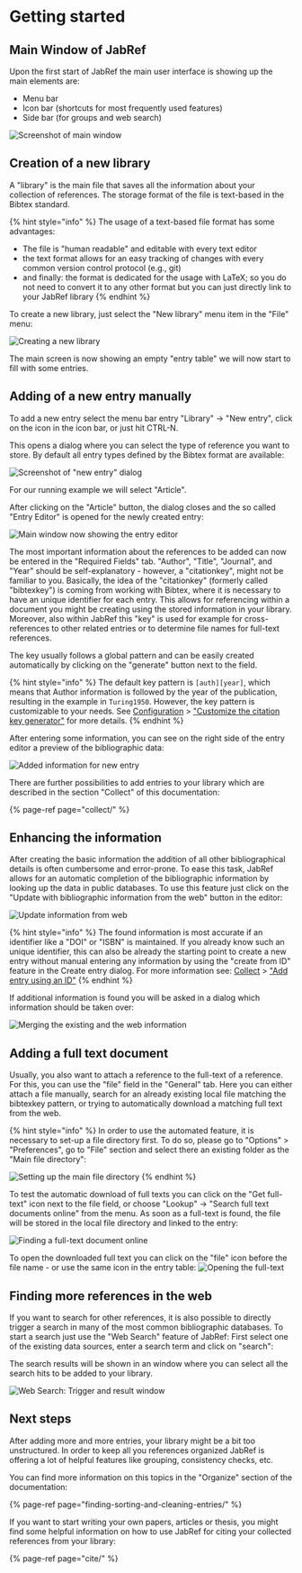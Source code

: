 # Getting started

## Main Window of JabRef

Upon the first start of JabRef the main user interface is showing up the main elements are:

* Menu bar
* Icon bar \(shortcuts for most frequently used features\)
* Side bar \(for groups and web search\)

![Screenshot of main window](.gitbook/assets/getting-started-main-screen%20%281%29.png)

## Creation of a new library

A "library" is the main file that saves all the information about your collection of references. The storage format of the file is text-based in the Bibtex standard.

{% hint style="info" %}
The usage of a text-based file format has some advantages:

* The file is "human readable" and editable with every text editor
* the text format allows for an easy tracking of changes with every common version control protocol \(e.g., git\)
* and finally: the format is dedicated for the usage with LaTeX; so you do not need to convert it to any other format but you can just directly link to your JabRef library
{% endhint %}

To create a new library, just select the "New library" menu item in the "File" menu:

![Creating a new library](.gitbook/assets/getting-started-new-library%20%281%29.png)

The main screen is now showing an empty "entry table" we will now start to fill with some entries.

## Adding of a new entry manually

To add a new entry select the menu bar entry "Library" -&gt; "New entry", click on the icon in the icon bar, or just hit CTRL-N.

This opens a dialog where you can select the type of reference you want to store. By default all entry types defined by the Bibtex format are available:

![Screenshot of &quot;new entry&quot; dialog](.gitbook/assets/getting-started-new-entry%20%281%29.png)

For our running example we will select "Article".

After clicking on the "Article" button, the dialog closes and the so called "Entry Editor" is opened for the newly created entry:

![Main window now showing the entry editor](.gitbook/assets/getting-started-entry-editor%20%281%29.png)

The most important information about the references to be added can now be entered in the "Required Fields" tab. "Author", "Title", "Journal", and "Year" should be self-explanatory - however, a "citationkey", might not be familiar to you. Basically, the idea of the "citationkey" \(formerly called "bibtexkey"\) is coming from working with Bibtex, where it is necessary to have an unique identifier for each entry. This allows for referencing within a document you might be creating using the stored information in your library. Moreover, also within JabRef this "key" is used for example for cross-references to other related entries or to determine file names for full-text references.

The key usually follows a global pattern and can be easily created automatically by clicking on the "generate" button next to the field.

{% hint style="info" %}
The default key pattern is `[auth][year]`, which means that Author information is followed by the year of the publication, resulting in the example in `Turing1950`. However, the key pattern is customizable to your needs. See [Configuration](https://docs.jabref.org/setup) &gt; ["Customize the citation key generator"](https://docs.jabref.org/setup/bibtexkeypatterns) for more details.
{% endhint %}

After entering some information, you can see on the right side of the entry editor a preview of the bibliographic data:

![Added information for new entry](.gitbook/assets/getting-started-filled-entry-editor%20%281%29.png)

There are further possibilities to add entries to your library which are described in the section "Collect" of this documentation:

{% page-ref page="collect/" %}

## Enhancing the information

After creating the basic information the addition of all other bibliographical details is often cumbersome and error-prone. To ease this task, JabRef allows for an automatic completion of the bibliographic information by looking up the data in public databases. To use this feature just click on the "Update with bibliographic information from the web" button in the editor:

![Update information from web](.gitbook/assets/getting-started-entry-editor-update-from-web%20%281%29.png)

{% hint style="info" %}
The found information is most accurate if an identifier like a "DOI" or "ISBN" is maintained. If you already know such an unique identifier, this can also be already the starting point to create a new entry without manual entering any information by using the "create from ID" feature in the Create entry dialog. For more information see: [Collect](https://docs.jabref.org/collect) &gt; ["Add entry using an ID"](https://docs.jabref.org/collect/add-entry-using-an-id)
{% endhint %}

If additional information is found you will be asked in a dialog which information should be taken over:

![Merging the existing and the web information](.gitbook/assets/getting-started-merge-entries%20%281%29.png)

## Adding a full text document

Usually, you also want to attach a reference to the full-text of a reference. For this, you can use the "file" field in the "General" tab. Here you can either attach a file manually, search for an already existing local file matching the bibtexkey pattern, or trying to automatically download a matching full text from the web.

{% hint style="info" %}
In order to use the automated feature, it is necessary to set-up a file directory first. To do so, please go to "Options" &gt; "Preferences", go to "File" section and select there an existing folder as the "Main file directory":

![Setting up the main file directory](.gitbook/assets/getting-started-preferences%20%281%29.png)
{% endhint %}

To test the automatic download of full texts you can click on the "Get full-text" icon next to the file field, or choose "Lookup" -&gt; "Search full text documents online" from the menu. As soon as a full-text is found, the file will be stored in the local file directory and linked to the entry:

![Finding a full-text document online](.gitbook/assets/getting-started-entry-editor-full-text%20%281%29.png)

To open the downloaded full text you can click on the "file" icon before the file name - or use the same icon in the entry table: ![Opening the full-text](.gitbook/assets/getting-started-open-fulltext%20%281%29.png)

## Finding more references in the web

If you want to search for other references, it is also possible to directly trigger a search in many of the most common bibliographic databases. To start a search just use the "Web Search" feature of JabRef: First select one of the existing data sources, enter a search term and click on "search":

The search results will be shown in an window where you can select all the search hits to be added to your library.

![Web Search: Trigger and result window](.gitbook/assets/getting-started-import-from-web%20%281%29.png)

## Next steps

After adding more and more entries, your library might be a bit too unstructured. In order to keep all you references organized JabRef is offering a lot of helpful features like grouping, consistency checks, etc.

You can find more information on this topics in the "Organize" section of the documentation:

{% page-ref page="finding-sorting-and-cleaning-entries/" %}

If you want to start writing your own papers, articles or thesis, you might find some helpful information on how to use JabRef for citing your collected references from your library:

{% page-ref page="cite/" %}

